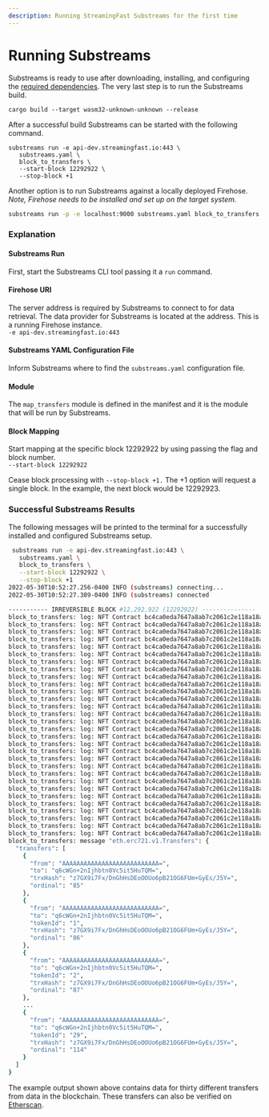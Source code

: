 ```yaml
---
description: Running StreamingFast Substreams for the first time
---
```


# Running Substreams

Substreams is ready to use after downloading, installing, and configuring the [required dependencies](installation-requirements.md). The very last step is to run the Substreams build.

```
cargo build --target wasm32-unknown-unknown --release
```

After a successful build Substreams can be started with the following command.

```
substreams run -e api-dev.streamingfast.io:443 \
   substreams.yaml \
   block_to_transfers \
   --start-block 12292922 \
   --stop-block +1
```

Another option is to run Substreams against a locally deployed Firehose. _Note, Firehose needs to be installed and set up on the target system._

```bash
substreams run -p -e localhost:9000 substreams.yaml block_to_transfers --start-block 12370550 --stop-block +1
```

### Explanation

#### Substreams Run

First, start the Substreams CLI tool passing it a `run` command.

#### Firehose URI

The server address is required by Substreams to connect to for data retrieval. The data provider for Substreams is located at the address. This is a running Firehose instance.\
`-e api-dev.streamingfast.io:443`

#### Substreams YAML Configuration File

Inform Substreams where to find the `substreams.yaml` configuration file.

#### Module

The `map_transfers` module is defined in the manifest and it is the module that will be run by Substreams.

#### Block Mapping

Start mapping at the specific block 12292922 by using passing the flag and block number. \
`--start-block 12292922`

Cease block processing with `--stop-block +1.` The +1 option will request a single block. In the example, the next block would be 12292923.

### Successful Substreams Results

The following messages will be printed to the terminal for a successfully installed and configured Substreams setup.

```bash
 substreams run -e api-dev.streamingfast.io:443 \
   substreams.yaml \
   block_to_transfers \
   --start-block 12292922 \
   --stop-block +1
2022-05-30T10:52:27.256-0400 INFO (substreams) connecting...
2022-05-30T10:52:27.389-0400 INFO (substreams) connected

----------- IRREVERSIBLE BLOCK #12,292,922 (12292922) ---------------
block_to_transfers: log: NFT Contract bc4ca0eda7647a8ab7c2061c2e118a18a936f13d invoked
block_to_transfers: log: NFT Contract bc4ca0eda7647a8ab7c2061c2e118a18a936f13d invoked
block_to_transfers: log: NFT Contract bc4ca0eda7647a8ab7c2061c2e118a18a936f13d invoked
block_to_transfers: log: NFT Contract bc4ca0eda7647a8ab7c2061c2e118a18a936f13d invoked
block_to_transfers: log: NFT Contract bc4ca0eda7647a8ab7c2061c2e118a18a936f13d invoked
block_to_transfers: log: NFT Contract bc4ca0eda7647a8ab7c2061c2e118a18a936f13d invoked
block_to_transfers: log: NFT Contract bc4ca0eda7647a8ab7c2061c2e118a18a936f13d invoked
block_to_transfers: log: NFT Contract bc4ca0eda7647a8ab7c2061c2e118a18a936f13d invoked
block_to_transfers: log: NFT Contract bc4ca0eda7647a8ab7c2061c2e118a18a936f13d invoked
block_to_transfers: log: NFT Contract bc4ca0eda7647a8ab7c2061c2e118a18a936f13d invoked
block_to_transfers: log: NFT Contract bc4ca0eda7647a8ab7c2061c2e118a18a936f13d invoked
block_to_transfers: log: NFT Contract bc4ca0eda7647a8ab7c2061c2e118a18a936f13d invoked
block_to_transfers: log: NFT Contract bc4ca0eda7647a8ab7c2061c2e118a18a936f13d invoked
block_to_transfers: log: NFT Contract bc4ca0eda7647a8ab7c2061c2e118a18a936f13d invoked
block_to_transfers: log: NFT Contract bc4ca0eda7647a8ab7c2061c2e118a18a936f13d invoked
block_to_transfers: log: NFT Contract bc4ca0eda7647a8ab7c2061c2e118a18a936f13d invoked
block_to_transfers: log: NFT Contract bc4ca0eda7647a8ab7c2061c2e118a18a936f13d invoked
block_to_transfers: log: NFT Contract bc4ca0eda7647a8ab7c2061c2e118a18a936f13d invoked
block_to_transfers: log: NFT Contract bc4ca0eda7647a8ab7c2061c2e118a18a936f13d invoked
block_to_transfers: log: NFT Contract bc4ca0eda7647a8ab7c2061c2e118a18a936f13d invoked
block_to_transfers: log: NFT Contract bc4ca0eda7647a8ab7c2061c2e118a18a936f13d invoked
block_to_transfers: log: NFT Contract bc4ca0eda7647a8ab7c2061c2e118a18a936f13d invoked
block_to_transfers: log: NFT Contract bc4ca0eda7647a8ab7c2061c2e118a18a936f13d invoked
block_to_transfers: log: NFT Contract bc4ca0eda7647a8ab7c2061c2e118a18a936f13d invoked
block_to_transfers: log: NFT Contract bc4ca0eda7647a8ab7c2061c2e118a18a936f13d invoked
block_to_transfers: log: NFT Contract bc4ca0eda7647a8ab7c2061c2e118a18a936f13d invoked
block_to_transfers: log: NFT Contract bc4ca0eda7647a8ab7c2061c2e118a18a936f13d invoked
block_to_transfers: log: NFT Contract bc4ca0eda7647a8ab7c2061c2e118a18a936f13d invoked
block_to_transfers: log: NFT Contract bc4ca0eda7647a8ab7c2061c2e118a18a936f13d invoked
block_to_transfers: log: NFT Contract bc4ca0eda7647a8ab7c2061c2e118a18a936f13d invoked
block_to_transfers: message "eth.erc721.v1.Transfers": {
  "transfers": [
    {
      "from": "AAAAAAAAAAAAAAAAAAAAAAAAAAA=",
      "to": "q6cWGn+2nIjhbtn0Vc5it5HuTQM=",
      "trxHash": "z7GX9i7Fx/DnGhHsDEoOOUo6pB21OG6FUm+GyEs/J5Y=",
      "ordinal": "85"
    },
    {
      "from": "AAAAAAAAAAAAAAAAAAAAAAAAAAA=",
      "to": "q6cWGn+2nIjhbtn0Vc5it5HuTQM=",
      "tokenId": "1",
      "trxHash": "z7GX9i7Fx/DnGhHsDEoOOUo6pB21OG6FUm+GyEs/J5Y=",
      "ordinal": "86"
    },
    {
      "from": "AAAAAAAAAAAAAAAAAAAAAAAAAAA=",
      "to": "q6cWGn+2nIjhbtn0Vc5it5HuTQM=",
      "tokenId": "2",
      "trxHash": "z7GX9i7Fx/DnGhHsDEoOOUo6pB21OG6FUm+GyEs/J5Y=",
      "ordinal": "87"
    },
    ...
    {
      "from": "AAAAAAAAAAAAAAAAAAAAAAAAAAA=",
      "to": "q6cWGn+2nIjhbtn0Vc5it5HuTQM=",
      "tokenId": "29",
      "trxHash": "z7GX9i7Fx/DnGhHsDEoOOUo6pB21OG6FUm+GyEs/J5Y=",
      "ordinal": "114"
    }
  ]
}
```

The example output shown above contains data for thirty different transfers from data in the blockchain. These transfers can also be verified on [Etherscan](https://etherscan.io/tx/0xcfb197f62ec5c7f0e71a11ec0c4a0e394a3aa41db5386e85526f86c84b3f2796).
